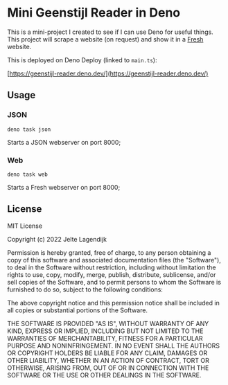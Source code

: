 # Mini Geenstijl Reader in Deno

This is a mini-project I created to see if I can use Deno for useful things.
This project will scrape a website (on request) and show it in a
[Fresh](https://fresh.deno.dev/) website.

This is deployed on Deno Deploy (linked to `main.ts`):

[https://geenstijl-reader.deno.dev/](https://geenstijl-reader.deno.dev/)

## Usage

### JSON

```
deno task json
```

Starts a JSON webserver on port 8000;

### Web

```
deno task web
```

Starts a Fresh webserver on port 8000;

## License

MIT License

Copyright (c) 2022 Jelte Lagendijk

Permission is hereby granted, free of charge, to any person obtaining a copy of
this software and associated documentation files (the "Software"), to deal in
the Software without restriction, including without limitation the rights to
use, copy, modify, merge, publish, distribute, sublicense, and/or sell copies of
the Software, and to permit persons to whom the Software is furnished to do so,
subject to the following conditions:

The above copyright notice and this permission notice shall be included in all
copies or substantial portions of the Software.

THE SOFTWARE IS PROVIDED "AS IS", WITHOUT WARRANTY OF ANY KIND, EXPRESS OR
IMPLIED, INCLUDING BUT NOT LIMITED TO THE WARRANTIES OF MERCHANTABILITY, FITNESS
FOR A PARTICULAR PURPOSE AND NONINFRINGEMENT. IN NO EVENT SHALL THE AUTHORS OR
COPYRIGHT HOLDERS BE LIABLE FOR ANY CLAIM, DAMAGES OR OTHER LIABILITY, WHETHER
IN AN ACTION OF CONTRACT, TORT OR OTHERWISE, ARISING FROM, OUT OF OR IN
CONNECTION WITH THE SOFTWARE OR THE USE OR OTHER DEALINGS IN THE SOFTWARE.
